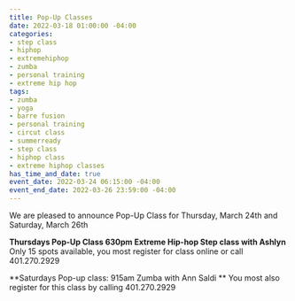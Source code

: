 ```yaml
---
title: Pop-Up Classes
date: 2022-03-18 01:00:00 -04:00
categories:
- step class
- hiphop
- extremehiphop
- zumba
- personal training
- extreme hip hop
tags:
- zumba
- yoga
- barre fusion
- personal training
- circut class
- summerready
- step class
- hiphop class
- extreme hiphop classes
has_time_and_date: true
event_date: 2022-03-24 06:15:00 -04:00
event_end_date: 2022-03-26 23:59:00 -04:00
---
```


We are pleased to announce Pop-Up Class for 
Thursday, March 24th and Saturday, March 26th
  
**Thursdays Pop-Up Class
630pm Extreme Hip-hop Step class with Ashlyn**
Only 15 spots available, you most register for class online or call 401.270.2929

**Saturdays Pop-up class:
915am Zumba with Ann Saldi **
You most also register for this class by calling 401.270.2929